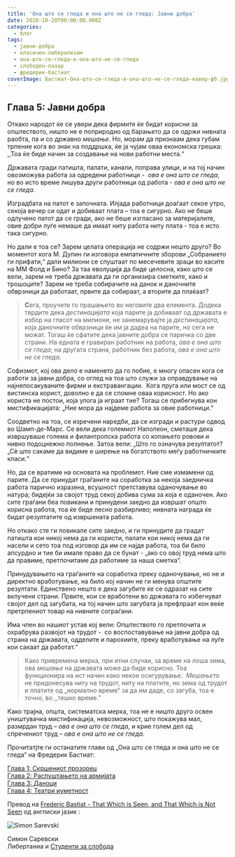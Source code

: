 ```yaml
---
title: 'Она што се гледа и она што не се гледа: Јавни добра'
date: 2020-10-20T00:00:00.000Z
categories:
  - блог
tags:
  - јавни-добра
  - класичен-либерализам
  - она-што-се-гледа-и-она-што-не-се-гледа
  - слободен-пазар
  - фредерик-бастиат
coverImage: Бастиат-Она-што-се-гледа-и-она-што-не-се-гледа-кавер-фб.jpg
---
```


## **Глава 5: Јавни добра**

Откако народот ќе се увери дека фирмите ќе бидат корисни за општеството, ништо не е поприродно од барањето да се одржи нивната раобта, па и со државно _мешање_. Но, морам да признаам дека губам трпение кога во знак на поддршка, ќе ја чујам оваа економска грешка: ,,Тоа ќе биде начин за создавање на нови работни места.“

Државата гради патишта, палати, канали, поправа улици, и на тој начин овозможува работа за одредени работници -  _ова е она што се гледа_, но во исто време лишува други работници од работа - _ова е она што не се гледа_.

Изградбата на патот е започната. Илјада работници доаѓаат секое утро, секоја вечер си одат и добиваат плата – тоа е сигурно. Ако не беше одлучено патот да се гради, ако не беше изгласано за материјалите, овие добри луѓе немаше да имаат ниту работа ниту плата - тоа е исто така сигурно. 

Но дали е тоа се? Зарем целата операција не содржи нешто друго? Во моментот кога М. Дупин ги изговора емпатичните зборови „Собранието ги прифати,“ дали милиони се спуштаат по месечевите зраци во касите на ММ Фолд и Бино? За таа еволуција да биде целосна, како што се вели, зарем не треба државата да ги организира сметките, како и трошоците? Зарем не треба собирачите на данок и даночните обврзници да работаат, првите да собираат, а вторите да плаќаат?

> **С**ега, проучете го прашањето во неговите два елемента. Додека тврдите дека _дестинацијата_ која парите ја добиваат од државата е избор на гласот на милиони, не занемарувајте ја _дестинацијата_, која даночните обврзници ќе им ја дадеа на парите, но сега не можат. Тогаш ќе сфатите дека јавните добра се паричка со две страни. На едната е гравиран работник на работа, _ова е она што се гледа_; на другата страна, работник без работа, _ова е она што не се гледа_.

Софизмот, кој ова дело е наменето да го побие, е многу опасен кога се работи за јавни добра, со оглед на тоа што служи за оправдување на најнепосакуваните фирми и екстравангации.  Кога пруга или мост се од вистинска корист, доволно е да се спомне оваа корисност. Но ако користа не постои, која улога ја играат тие? Тогаш се прибегнува кон мистификацијата: „Ние мора да најдеме работа за овие работници.“

Соодветно на тоа, се изречени наредби, да се изгради и растури одвод во Шамп-де-Марс. Се вели дека големиот Наполеон, сметаше дека извршуваше голема и филантропска работа со копањето ровови и нивно подоцнежно полнење. Затоа вели: „Што го означува резултатот? „Сè што сакаме да видиме е ширење на богатството меѓу работничките класи.“

Но, да се вратиме на основата на проблемот. Ние сме измамени од парите. Да се принудат граѓаните на соработка за некоја заедничка работа парично изразена, всушност претставува оданочување во натура; бидејќи за својот труд секој добива сума за која е оданочен. Ако сите граѓани беа повикани и принудени заедно да извршат општо корисна работа, тоа ќе биде лесно разбирливо; нивната награда ќе бидат резултатите од извршената работа.

Но откако сте ги повикале сите заедно, и ги принудите да градат патишта кои никој нема да ги користи, палати кои никој нема да ги насели и сето тоа под изговор да им се најде работа, тоа би било апсурдно и тие би имале право да се бунат - „ако со овој труд нема што да правиме, претпочитаме да работиме за наша сметка“.

Принудувањето на граѓаните на соработка преку оданочување, но не и директно вработување, на било кој начин не ги менува општите резултати. Единствено нешто е дека загубите ќе се одразат на сите вклучени страни. Првите, кои се вработени во државата го избегнуват својот дел од загубата, на тој начин што загубата ја префлраат кон веќе претрпениот товар на нивните сограѓани.

Има член во нашиот устав кој вели: Општеството го претпочита и охрабрува развојот на трудот -  со воспоставување на јавни добра од страна на државата, одделите и парохиите, преку вработување на луѓе кои сакаат да работат.“   

> Како привремена мерка, при итни случаи, за време на лоша зима, ова _мешање_ на државата може да биде корисно. Тоа функционира на ист начин како некое осигурување.  _Мешањето_ не придонесува ниту на трудот, ниту на платите, но зема од трудот и платите од „нормално време“ за да им даде, со загуба, тоа е точно, во ,,тешко време.”

Како трајна, општа, систематска мерка, тоа не е ништо друго освен уништувачка мистификација, невозможност, што покажува мал, размрдан труд – _ова е она што се гледа_, и крие голем дел од спречениот труд – _ова е она што не се гледа_.

Прочитатјте ги останатите глави од „Она што се гледа и она што не се гледа“ на Фредерик Бастиат:

[Глава 1: Скршениот прозорец](http://libertaniabackup.local/ona-sto-se-gleda-i-ona-sto-ne-se-gleda-skrseniot-prozorec/)  
[Глава 2: Распуштањето на армијата](http://libertaniabackup.local/ona-sto-se-gleda-i-ona-sto-ne-se-gleda-glava-2/?fbclid=IwAR0KMynIZBU7-pAUgOijoR7Zmn5jJzbsIMBFNxo2Kwr2g9viMVZ40BWuRq8)  
[Глава 3: Даноци](http://libertaniabackup.local/ona-sto-se-gleda-i-ona-ston-ne-se-gleda-danoci/)  
[Глава 4: Театри иуметност](http://libertaniabackup.local/ona-sto-se-gleda-i-ona-sto-ne-se-gleda-teatri-i-umetnost/)  

Превoд на [Frederic Bastiat - That Which is Seen, and That Which is Not Seen](http://bastiat.org/en/twisatwins.html) од англиски јазик :

![Simon Sarevski](images/Sime-pic.jpg)

Симон Саревски  
Либертаниа и [Студенти за слобода](https://www.facebook.com/sfl.macedonia)
